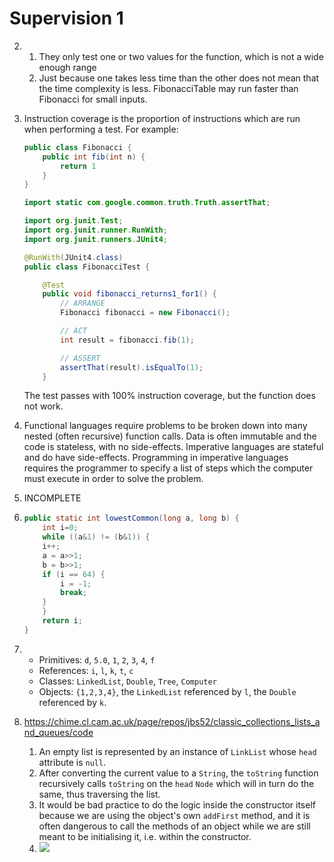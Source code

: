 # Supervision 1
2.
    1. They only test one or two values for the function, which is not a wide enough range
    2. Just because one takes less time than the other does not mean that the time complexity is less. FibonacciTable may run faster than Fibonacci for small inputs.

3. Instruction coverage is the proportion of instructions which are run when performing a test. For example:
    ```java
    public class Fibonacci {
        public int fib(int n) {
            return 1
        }
    }
    ```
    ```java
    import static com.google.common.truth.Truth.assertThat;

    import org.junit.Test;
    import org.junit.runner.RunWith;
    import org.junit.runners.JUnit4;

    @RunWith(JUnit4.class)
    public class FibonacciTest {

        @Test
        public void fibonacci_returns1_for1() {
            // ARRANGE
            Fibonacci fibonacci = new Fibonacci();

            // ACT
            int result = fibonacci.fib(1);

            // ASSERT
            assertThat(result).isEqualTo(1);
        }

    ```
    The test passes with 100% instruction coverage, but the function does not work.

4. Functional languages require problems to be broken down into many nested (often recursive) function calls. Data is often immutable and the code is stateless, with no side-effects. Imperative languages are stateful and do have side-effects. Programming in imperative languages requires the programmer to specify a list of steps which the computer must execute in order to solve the problem.

5. INCOMPLETE

6.
    ```java
    public static int lowestCommon(long a, long b) {
        int i=0;
        while ((a&1) != (b&1)) {
        i++;
        a = a>>1;
        b = b>>1;
        if (i == 64) {
            i = -1;
            break;
        }
        }
        return i;
    }
    ```

7.
    - Primitives: `d`, `5.0`, `1`, `2`, `3`, `4`, `f`
    - References: `i`, `l`, `k`, `t`, `c`
    - Classes: `LinkedList`, `Double`, `Tree`, `Computer`
    - Objects: `{1,2,3,4}`, the `LinkedList` referenced by `l`, the `Double` referenced by `k`.

8. https://chime.cl.cam.ac.uk/page/repos/jbs52/classic_collections_lists_and_queues/code
    1. An empty list is represented by an instance of `LinkList` whose `head` attribute is `null`.
    2. After converting the current value to a `String`, the `toString` function recursively calls `toString` on the `head` `Node` which will in turn do the same, thus traversing the list.
    3. It would be bad practice to do the logic inside the constructor itself because we are using the object's own `addFirst` method, and it is often dangerous to call the methods of an object while we are still meant to be initialising it, i.e. within the constructor.
    4. <img src="https://github.com/slippedandmissed/"/>